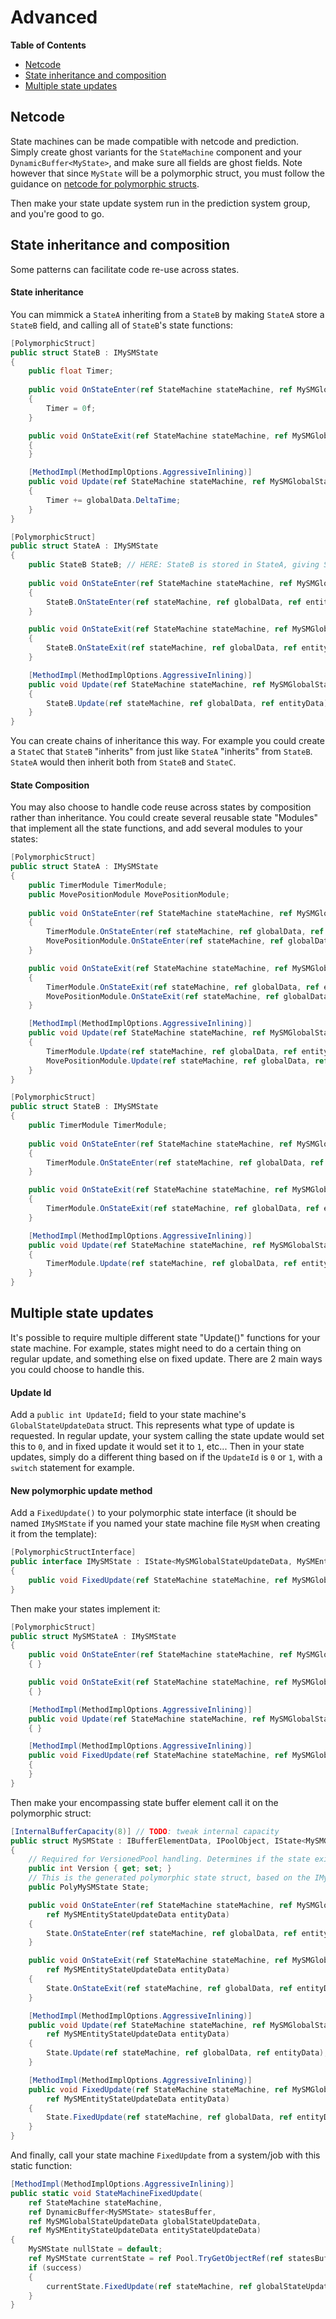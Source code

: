 
# Advanced

**Table of Contents**
* [Netcode](#netcode)
* [State inheritance and composition](#state-inheritance-and-composition)
* [Multiple state updates](#multiple-state-updates)


## Netcode

State machines can be made compatible with netcode and prediction. Simply create ghost variants for the `StateMachine` component and your `DynamicBuffer<MyState>`, and make sure all fields are ghost fields. Note however that since `MyState` will be a polymorphic struct, you must follow the guidance on [netcode for polymorphic structs](https://github.com/PhilSA/Trove/blob/main/com.trove.polymorphicstructs/Documentation~/netcode.md).

Then make your state update system run in the prediction system group, and you're good to go.


## State inheritance and composition

Some patterns can facilitate code re-use across states.

#### State inheritance

You can mimmick a `StateA` inheriting from a `StateB` by making `StateA` store a `StateB` field, and calling all of `StateB`'s state functions:
```cs
[PolymorphicStruct] 
public struct StateB : IMySMState
{
    public float Timer;
    
    public void OnStateEnter(ref StateMachine stateMachine, ref MySMGlobalStateUpdateData globalData, ref MySMEntityStateUpdateData entityData)
    {
        Timer = 0f;
    } 

    public void OnStateExit(ref StateMachine stateMachine, ref MySMGlobalStateUpdateData globalData, ref MySMEntityStateUpdateData entityData)
    {
    }

    [MethodImpl(MethodImplOptions.AggressiveInlining)]
    public void Update(ref StateMachine stateMachine, ref MySMGlobalStateUpdateData globalData, ref MySMEntityStateUpdateData entityData)
    {
        Timer += globalData.DeltaTime;
    }
}

[PolymorphicStruct] 
public struct StateA : IMySMState
{
    public StateB StateB; // HERE: StateB is stored in StateA, giving StateA the "Timer" functionality of StateB as well.
    
    public void OnStateEnter(ref StateMachine stateMachine, ref MySMGlobalStateUpdateData globalData, ref MySMEntityStateUpdateData entityData)
    {
        StateB.OnStateEnter(ref stateMachine, ref globalData, ref entityData);
    } 

    public void OnStateExit(ref StateMachine stateMachine, ref MySMGlobalStateUpdateData globalData, ref MySMEntityStateUpdateData entityData)
    {
        StateB.OnStateExit(ref stateMachine, ref globalData, ref entityData);
    }

    [MethodImpl(MethodImplOptions.AggressiveInlining)]
    public void Update(ref StateMachine stateMachine, ref MySMGlobalStateUpdateData globalData, ref MySMEntityStateUpdateData entityData)
    {
        StateB.Update(ref stateMachine, ref globalData, ref entityData);
    }
}
```

You can create chains of inheritance this way. For example you could create a `StateC` that `StateB` "inherits" from just like `StateA` "inherits" from `StateB`. `StateA` would then inherit both from `StateB` and `StateC`.

#### State Composition

You may also choose to handle code reuse across states by composition rather than inheritance. You could create several reusable state "Modules" that implement all the state functions, and add several modules to your states:
```cs
[PolymorphicStruct] 
public struct StateA : IMySMState
{
    public TimerModule TimerModule;
    public MovePositionModule MovePositionModule;
    
    public void OnStateEnter(ref StateMachine stateMachine, ref MySMGlobalStateUpdateData globalData, ref MySMEntityStateUpdateData entityData)
    {
        TimerModule.OnStateEnter(ref stateMachine, ref globalData, ref entityData);
        MovePositionModule.OnStateEnter(ref stateMachine, ref globalData, ref entityData);
    } 

    public void OnStateExit(ref StateMachine stateMachine, ref MySMGlobalStateUpdateData globalData, ref MySMEntityStateUpdateData entityData)
    {
        TimerModule.OnStateExit(ref stateMachine, ref globalData, ref entityData);
        MovePositionModule.OnStateExit(ref stateMachine, ref globalData, ref entityData);
    }

    [MethodImpl(MethodImplOptions.AggressiveInlining)]
    public void Update(ref StateMachine stateMachine, ref MySMGlobalStateUpdateData globalData, ref MySMEntityStateUpdateData entityData)
    {
        TimerModule.Update(ref stateMachine, ref globalData, ref entityData);
        MovePositionModule.Update(ref stateMachine, ref globalData, ref entityData);
    }
}

[PolymorphicStruct] 
public struct StateB : IMySMState
{
    public TimerModule TimerModule;
    
    public void OnStateEnter(ref StateMachine stateMachine, ref MySMGlobalStateUpdateData globalData, ref MySMEntityStateUpdateData entityData)
    {
        TimerModule.OnStateEnter(ref stateMachine, ref globalData, ref entityData);
    } 

    public void OnStateExit(ref StateMachine stateMachine, ref MySMGlobalStateUpdateData globalData, ref MySMEntityStateUpdateData entityData)
    {
        TimerModule.OnStateExit(ref stateMachine, ref globalData, ref entityData);
    }

    [MethodImpl(MethodImplOptions.AggressiveInlining)]
    public void Update(ref StateMachine stateMachine, ref MySMGlobalStateUpdateData globalData, ref MySMEntityStateUpdateData entityData)
    {
        TimerModule.Update(ref stateMachine, ref globalData, ref entityData);
    }
}
```


## Multiple state updates

It's possible to require multiple different state "Update()" functions for your state machine. For example, states might need to do a certain thing on regular update, and something else on fixed update. There are 2 main ways you could choose to handle this.

#### Update Id
Add a `public int UpdateId;` field to your state machine's `GlobalStateUpdateData` struct. This represents what type of update is requested. In regular update, your system calling the state update would set this to `0`, and in fixed update it would set it to `1`, etc... Then in your state updates, simply do a different thing based on if the `UpdateId` is `0` or `1`, with a `switch` statement for example.

#### New polymorphic update method
Add a `FixedUpdate()` to your polymorphic state interface (it should be named `IMySMState` if you named your state machine file `MySM` when creating it from the template):
```cs
[PolymorphicStructInterface]
public interface IMySMState : IState<MySMGlobalStateUpdateData, MySMEntityStateUpdateData>
{
    public void FixedUpdate(ref StateMachine stateMachine, ref MySMGlobalStateUpdateData globalData, ref MySMEntityStateUpdateData entityData);
}
```

Then make your states implement it:
```cs
[PolymorphicStruct] 
public struct MySMStateA : IMySMState
{
    public void OnStateEnter(ref StateMachine stateMachine, ref MySMGlobalStateUpdateData globalData, ref MySMEntityStateUpdateData entityData)
    { } 

    public void OnStateExit(ref StateMachine stateMachine, ref MySMGlobalStateUpdateData globalData, ref MySMEntityStateUpdateData entityData)
    { }

    [MethodImpl(MethodImplOptions.AggressiveInlining)]
    public void Update(ref StateMachine stateMachine, ref MySMGlobalStateUpdateData globalData, ref MySMEntityStateUpdateData entityData)
    { }

    [MethodImpl(MethodImplOptions.AggressiveInlining)]
    public void FixedUpdate(ref StateMachine stateMachine, ref MySMGlobalStateUpdateData globalData, ref MySMEntityStateUpdateData entityData)
    {
    }
}
```

Then make your encompassing state buffer element call it on the polymorphic struct:
```cs
[InternalBufferCapacity(8)] // TODO: tweak internal capacity
public struct MySMState : IBufferElementData, IPoolObject, IState<MySMGlobalStateUpdateData, MySMEntityStateUpdateData>
{
    // Required for VersionedPool handling. Determines if the state exists in the states pool.
    public int Version { get; set; }
    // This is the generated polymorphic state struct, based on the IMySMStateMachineState polymorphic interface
    public PolyMySMState State;

    public void OnStateEnter(ref StateMachine stateMachine, ref MySMGlobalStateUpdateData globalData,
        ref MySMEntityStateUpdateData entityData)
    {
        State.OnStateEnter(ref stateMachine, ref globalData, ref entityData);
    }

    public void OnStateExit(ref StateMachine stateMachine, ref MySMGlobalStateUpdateData globalData,
        ref MySMEntityStateUpdateData entityData)
    {
        State.OnStateExit(ref stateMachine, ref globalData, ref entityData);
    }

    [MethodImpl(MethodImplOptions.AggressiveInlining)]
    public void Update(ref StateMachine stateMachine, ref MySMGlobalStateUpdateData globalData,
        ref MySMEntityStateUpdateData entityData)
    {
        State.Update(ref stateMachine, ref globalData, ref entityData);
    }

    [MethodImpl(MethodImplOptions.AggressiveInlining)]
    public void FixedUpdate(ref StateMachine stateMachine, ref MySMGlobalStateUpdateData globalData,
        ref MySMEntityStateUpdateData entityData)
    {
        State.FixedUpdate(ref stateMachine, ref globalData, ref entityData);
    }
}
```

And finally, call your state machine `FixedUpdate` from a system/job with this static function:
```cs        
[MethodImpl(MethodImplOptions.AggressiveInlining)]
public static void StateMachineFixedUpdate(
    ref StateMachine stateMachine,
    ref DynamicBuffer<MySMState> statesBuffer,
    ref MySMGlobalStateUpdateData globalStateUpdateData,
    ref MySMEntityStateUpdateData entityStateUpdateData)
{
    MySMState nullState = default;
    ref MySMState currentState = ref Pool.TryGetObjectRef(ref statesBuffer, stateMachine.CurrentStateHandle.Handle, out bool success, ref nullState);
    if (success)
    {
        currentState.FixedUpdate(ref stateMachine, ref globalStateUpdateData, ref entityStateUpdateData);
    }
}
``` 